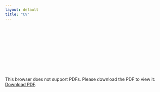```yaml
---
layout: default
title: "CV"
---
```


<object data="http://yoursite.com/the.pdf](https://drive.google.com/file/d/1sHAupSAv92GFTKhAjOe5HLWIue5DUzQt/view?usp=sharing" type="application/pdf" width="700px" height="700px">
    <embed src="http://yoursite.com/the.pdf](https://drive.google.com/file/d/1sHAupSAv92GFTKhAjOe5HLWIue5DUzQt/view?usp=sharing">
        <p>This browser does not support PDFs. Please download the PDF to view it: <a href="http://yoursite.com/the.pdf](http://yoursite.com/the.pdf](https://drive.google.com/file/d/1sHAupSAv92GFTKhAjOe5HLWIue5DUzQt/view?usp=sharing">Download PDF</a>.</p>
    </embed>
</object>
